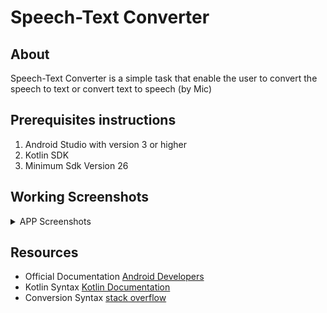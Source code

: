 # Speech-Text Converter

## About

Speech-Text Converter is a simple task that enable the user to convert the speech to text or convert text to speech (by Mic)
 
## Prerequisites instructions

1. Android Studio with version 3 or higher
2. Kotlin SDK
3. Minimum Sdk Version 26

## Working Screenshots

<details>

  <summary>APP Screenshots</summary>

<p>

### 1.Home Screen

![1](https://user-images.githubusercontent.com/52586356/138191107-440439c9-e796-46d6-9ea9-bb90d5681971.png)

</p>

<p>

### 2.Convert Text to Speech

![2](https://user-images.githubusercontent.com/52586356/138191408-583cb114-b7f0-4bcf-8a7b-b18b9b54c097.png)

</p>

<p>

### 3.How Are you Sound On

![3](https://user-images.githubusercontent.com/52586356/138191492-56de6f3b-9630-4856-b3e2-3e36b66b8aea.png)

</p>

<p>

### 4.Convert Speech to Text

![4](https://user-images.githubusercontent.com/52586356/138191588-5cc21980-6e60-4e37-9284-63b9a684c79b.png)

</p>

<p>

### 5.Mic On, Record a Voice

![5](https://user-images.githubusercontent.com/52586356/138191674-23299d78-07a7-42fd-96a0-861272bd4089.png)

</p>

<p>

### 6.Voice Converted to Text 

![6](https://user-images.githubusercontent.com/52586356/138191789-12195d40-599d-49a9-95b6-ba383758c7ae.png)

</p>

</details>

## Resources

- Official Documentation [Android Developers](https://developer.android.com/reference/android/speech/SpeechRecognizer)  
- Kotlin Syntax [Kotlin Documentation](https://kotlinlang.org/docs/home.html)  
- Conversion Syntax [stack overflow](https://stackoverflow.com/questions/5913773/speech-to-text-on-android)  
